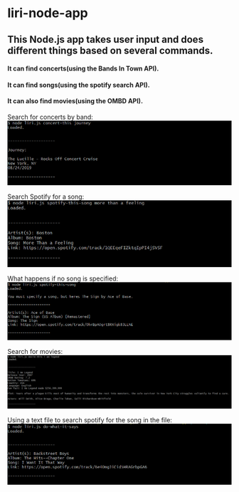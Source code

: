 # liri-node-app
 ## This Node.js app takes user input and does different things based on several commands.
 #### It can find concerts(using the Bands In Town API).
 #### It can find songs(using the spotify search API). 
 #### It can also find movies(using the OMBD API). 
Search for concerts by band: 
![alt text](images/concert-this.PNG)


Search Spotify for a song:
![alt text](images/spotify-this-song.PNG)


What happens if no song is specified:
![alt text](images/spotify-this-song-no-param.PNG)


Search for movies:
![alt text](images/movie-this.PNG)


Using a text file to search spotify for the song in the file:
![alt text](images/do-what-it-says.PNG)

